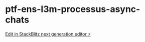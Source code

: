 # ptf-ens-l3m-processus-async-chats

[Edit in StackBlitz next generation editor ⚡️](https://stackblitz.com/~/github.com/l3miage-kaddourm/ptf-ens-l3m-processus-async-chats)